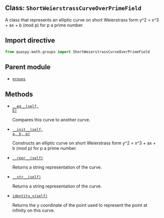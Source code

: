 ## Class: <code>ShortWeierstrassCurveOverPrimeField</code>
A class that represents an elliptic curve on short Weierstrass form y^2 = x^3 + ax + b (mod p) for p a prime number.

## Import directive
```python
from quaspy.math.groups import ShortWeierstrassCurveOverPrimeField
```

## Parent module
- [<code>groups</code>](README.md)

## Methods
- [<code>\_\_eq\_\_(self, E)</code>](ShortWeierstrassCurveOverPrimeField/__eq__.md)

  Compares this curve to another curve.

- [<code>\_\_init\_\_(self, a, b, p)</code>](ShortWeierstrassCurveOverPrimeField/__init__.md)

  Constructs an elliptic curve on short Weierstrass form y^2 = x^3 + ax + b (mod p) for p a prime number.

- [<code>\_\_repr\_\_(self)</code>](ShortWeierstrassCurveOverPrimeField/__repr__.md)

  Returns a string representation of the curve.

- [<code>\_\_str\_\_(self)</code>](ShortWeierstrassCurveOverPrimeField/__str__.md)

  Returns a string representation of the curve.

- [<code>identity_y(self)</code>](ShortWeierstrassCurveOverPrimeField/identity_y.md)

  Returns the y coordinate of the point used to represent the point at infinity on this curve.

